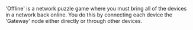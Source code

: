 'Offline' is a network puzzle game where you must bring all of the devices in a network back online.
You do this by connecting each device the 'Gateway' node either directly or through other devices.